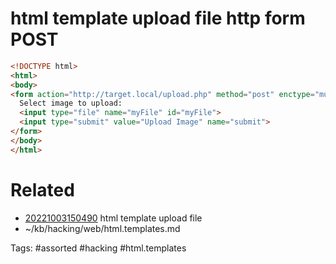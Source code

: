 # html template upload file http form POST
```html
<!DOCTYPE html>
<html>
<body>
<form action="http://target.local/upload.php" method="post" enctype="multipart/form-data">
  Select image to upload:
  <input type="file" name="myFile" id="myFile">
  <input type="submit" value="Upload Image" name="submit">
</form>
</body>
</html>
```

# Related
- [20221003150490](/zet/20221003150490/README.md) html template upload file
- ~/kb/hacking/web/html.templates.md

Tags:
    #assorted #hacking #html.templates
